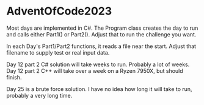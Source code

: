 # AdventOfCode2023

Most days are implemented in C#. The Program class creates the day to run and calls either Part1() or Part2(). Adjust that to run the challenge you want.

In each Day's Part1/Part2 functions, it reads a file near the start. Adjust that filename to supply test or real input data.

Day 12 part 2 C# solution will take weeks to run. Probably a lot of weeks. Day 12 part 2 C++ will take over a week on a Ryzen 7950X, but should finish.

Day 25 is a brute force solution. I have no idea how long it will take to run, probably a very long time.